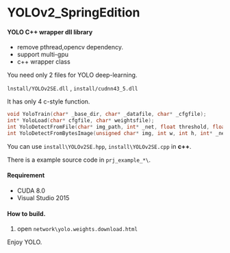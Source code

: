 # YOLOv2_SpringEdition
#### YOLO C++ wrapper dll library

* remove pthread,opencv dependency.
* support multi-gpu
* c++ wrapper class

You need only 2 files for YOLO deep-learning.

`lnstall/YOLOv2SE.dll` , `install/cudnn43_5.dll`

It has only 4 c-style function.

```cpp
void YoloTrain(char* _base_dir, char* _datafile, char* _cfgfile);
int* YoloLoad(char* cfgfile, char* weightsfile);
int YoloDetectFromFile(char* img_path, int* _net, float threshold, float* result, int result_sz);
int YoloDetectFromBytesImage(unsigned char* img, int w, int h, int* _net, float threshold, float* result, int result_sz);
```
You can use `install\YOLOv2SE.hpp`, `install\YOLOv2SE.cpp` in **c++**.

There is a example source code in `prj_example_*\`.

#### Requirement
* CUDA 8.0
* Visual Studio 2015

#### How to build.
1. open `network\yolo.weights.download.html`

Enjoy YOLO.
